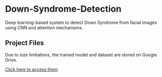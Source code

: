 # Down-Syndrome-Detection
Deep learning-based system to detect Down Syndrome from facial images using CNN and attention mechanisms.

## Project Files
Due to size limitations, the trained model and dataset are stored on Google Drive.

[Click here to access them](https://drive.google.com/drive/folders/1YqeMiJQyIo7oS6Kfuaqwx3PB0YtjUnHz?usp=sharing)
